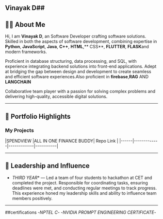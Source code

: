 ## Vinayak D##

## 🧑‍💻 About Me
Hi, I am **Vinayak D**, an Software Developer crafting software solutions. Skilled in both the aspects of software development, combining expertise in **Python**, **JavaScript**, **Java**, **C++**, **HTML**,** CSS**, **FLUTTER**, **FLASK**and modern frameworks.

Proficient in database structuring, data processing, and SQL, with experience integrating backend solutions into front-end applications. Adept at bridging the gap between design and development to create seamless and efficient software experiences.Also proficient in **firebase**,**RAG** AND **LANGCHAIN**

Collaborative team player with a passion for solving complex problems and delivering high-quality, accessible digital solutions.

---

## 📂 Portfolio Highlights

### My Projects

|SPENDVIEW |ALL IN ONE FINANCE BUDDY| Repo Link |
|------|-------------|-------------|-----------|


---

## 👥 Leadership and Influence

- *THIRD YEAR** — Led a team of four students to hackathon at CET and completed the project. Responsible for coordinating tasks, ensuring deadlines were met, and conducting regular meetings to track progress. This experience honed my leadership skills and ability to influence team members positively.

  


---
##certifications
-*NPTEL C*-
-*NVIDIA PROMPT ENGINEERING CERTIFICATE*-
